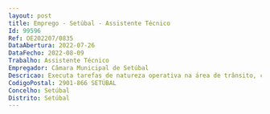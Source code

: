 ```yaml
--- 
layout: post
title: Emprego - Setúbal - Assistente Técnico
Id: 99596
Ref: OE202207/0835
DataAbertura: 2022-07-26
DataFecho: 2022-08-09
Trabalho: Assistente Técnico
Empregador: Câmara Municipal de Setúbal
Descricao: Executa tarefas de natureza operativa na área de trânsito, colaborando, sob orientação superior, no desenvolvimento de ações e atividades de investigação, preparando materiais e aplicando procedimentos e ou assegurando o funcionamento e manutenção dos equipamentos utilizados  Elabora regulamentos de estacionamento de veículos na via pública  Remoção de veículos  desenvolve ainda ações de apoio a atividades administrativas.
CodigoPostal: 2901-866 SETÚBAL
Concelho: Setúbal
Distrito: Setúbal
--- 
```

